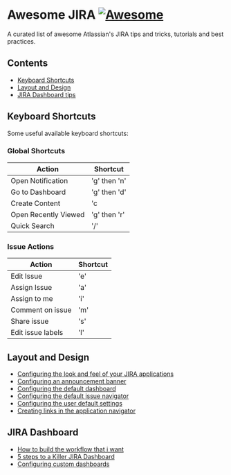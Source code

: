 # Awesome JIRA [![Awesome](https://cdn.rawgit.com/sindresorhus/awesome/d7305f38d29fed78fa85652e3a63e154dd8e8829/media/badge.svg)](https://github.com/sindresorhus/awesome)

A curated list of awesome Atlassian's JIRA tips and tricks, tutorials and best practices.

## Contents

- [Keyboard Shortcuts](#keyboard-shortcuts)
- [Layout and Design](#layout-and-design)
- [JIRA Dashboard tips](#jira-dashboard)

## Keyboard Shortcuts

Some useful available keyboard shortcuts:

### Global Shortcuts

|  Action                    |  Shortcut     |
|---                         |---            |
|  Open Notification         |      'g' then 'n'        |
|  Go to Dashboard           |      'g' then 'd'        |
|  Create Content            |      'c       |
|  Open Recently Viewed      |      'g' then 'r'       |
|  Quick Search              |      '/'   |

### Issue Actions

|  Action                    |  Shortcut     |
|---                         |---            |
|  Edit Issue                |      'e'        |
|  Assign Issue              |      'a'        |
|  Assign to me              |      'i'        |
|  Comment on issue          |      'm'        |
|  Share issue               |      's'        |
|  Edit issue labels         |      'l'        |

## Layout and Design

* [Configuring the look and feel of your JIRA applications](https://confluence.atlassian.com/adminjiracloud/configuring-the-look-and-feel-of-your-jira-applications-780861527.html)
* [Configuring an announcement banner](https://confluence.atlassian.com/adminjiracloud/configuring-an-announcement-banner-776636247.html)
* [Configuring the default dashboard](https://confluence.atlassian.com/adminjiracloud/configuring-the-default-dashboard-776636251.html)
* [Configuring the default issue navigator](https://confluence.atlassian.com/adminjiracloud/configuring-the-default-issue-navigator-776636253.html)
* [Configuring the user default settings](https://confluence.atlassian.com/adminjiracloud/configuring-the-user-default-settings-800708207.html)
* [Creating links in the application navigator](https://confluence.atlassian.com/adminjiracloud/creating-links-in-the-application-navigator-776636255.html)

## JIRA Dashboard

* [How to build the workflow that i want](https://confluence.atlassian.com/jiracorecloud/how-do-i-build-the-workflow-i-want-765593066.html)
* [5 steps to a Killer JIRA Dashboard](https://www.atlassian.com/blog/jira-software/5-steps-to-build-a-killer-dashboard)
* [Configuring custom dashboards](https://confluence.atlassian.com/adminjiracloud/configuring-custom-dashboards-868983043.html)


